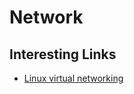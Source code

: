# Network

## Interesting Links

  * [Linux virtual networking](https://developers.redhat.com/blog/2018/10/22/introduction-to-linux-interfaces-for-virtual-networking/)
